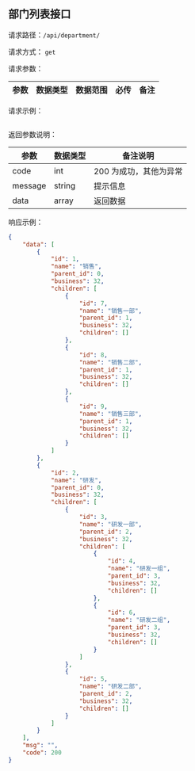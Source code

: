 ## 部门列表接口



请求路径：`/api/department/`

请求方式： `get`

请求参数： 

| 参数      | 数据类型 | 数据范围 | 必传 | 备注                                             |
| --------- | -------- | -------- | ---- | ------------------------------------------------ |


请求示例：

```

```



返回参数说明：

| 参数    | 数据类型 | 备注说明               |
| ------- | -------- | ---------------------- |
| code    | int      | 200 为成功，其他为异常 |
| message | string   | 提示信息               |
| data    | array    | 返回数据               |

响应示例：

```json
{
    "data": [
        {
            "id": 1,
            "name": "销售",
            "parent_id": 0,
            "business": 32,
            "children": [
                {
                    "id": 7,
                    "name": "销售一部",
                    "parent_id": 1,
                    "business": 32,
                    "children": []
                },
                {
                    "id": 8,
                    "name": "销售二部",
                    "parent_id": 1,
                    "business": 32,
                    "children": []
                },
                {
                    "id": 9,
                    "name": "销售三部",
                    "parent_id": 1,
                    "business": 32,
                    "children": []
                }
            ]
        },
        {
            "id": 2,
            "name": "研发",
            "parent_id": 0,
            "business": 32,
            "children": [
                {
                    "id": 3,
                    "name": "研发一部",
                    "parent_id": 2,
                    "business": 32,
                    "children": [
                        {
                            "id": 4,
                            "name": "研发一组",
                            "parent_id": 3,
                            "business": 32,
                            "children": []
                        },
                        {
                            "id": 6,
                            "name": "研发二组",
                            "parent_id": 3,
                            "business": 32,
                            "children": []
                        }
                    ]
                },
                {
                    "id": 5,
                    "name": "研发二部",
                    "parent_id": 2,
                    "business": 32,
                    "children": []
                }
            ]
        }
    ],
    "msg": "",
    "code": 200
}
```